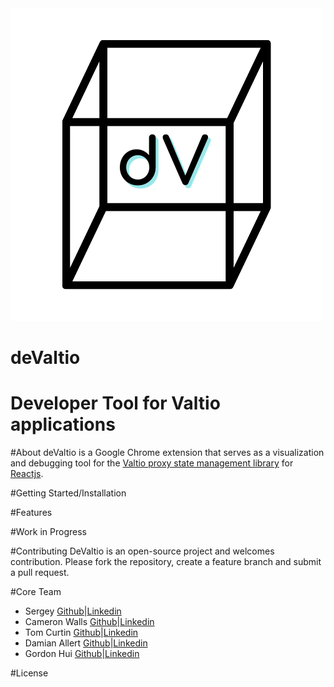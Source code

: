 <img src="./assets/deValtioLogo.png">

# deValtio

<h1>Developer Tool for Valtio applications</h1>

#About
deValtio is a Google Chrome extension that serves as a visualization and debugging tool for the <a href="https://github.com/pmndrs/valtio">Valtio proxy state management library</a> for <a href="https://reactjs.org/">Reactjs</a>.

#Getting Started/Installation

#Features

#Work in Progress

#Contributing
DeValtio is an open-source project and welcomes contribution. Please fork the repository, create a feature branch and submit a pull request. 

#Core Team
<ul>
  <li>Sergey <a href=#github>Github</a>|<a href=#linkedin>Linkedin</a></li>
  <li>Cameron Walls <a href=#github>Github</a>|<a href=#linkedin>Linkedin</a></li>
  <li>Tom Curtin <a href=#github>Github</a>|<a href=#linkedin>Linkedin</a></li>
  <li>Damian Allert <a href=#github>Github</a>|<a href=#linkedin>Linkedin</a></li>
  <li>Gordon Hui <a href=#github>Github</a>|<a href=#linkedin>Linkedin</a></li>
 </ul>
 
 #License
